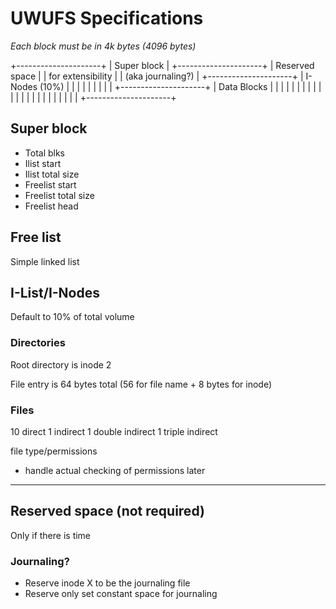 # UWUFS Specifications
*Each block must be in 4k bytes (4096 bytes)*

+---------------------+
| Super block         |
+---------------------+
| Reserved space      |
| for extensibility   |
| (aka journaling?)   |
+---------------------+
| I-Nodes (10%)       |
|                     |
|                     |
|                     |
|                     |
+---------------------+
| Data Blocks         |
|                     |
|                     |
|                     |
|                     |
|                     |
|                     |
|                     |
|                     |
|                     |
|                     |
|                     |
+---------------------+


## Super block
- Total blks
- Ilist start
- Ilist total size
- Freelist start
- Freelist total size
- Freelist head

## Free list
Simple linked list

## I-List/I-Nodes
Default to 10% of total volume


### Directories
Root directory is inode 2

File entry is 64 bytes total (56 for file name + 8 bytes for inode)

### Files
10 direct
1 indirect
1 double indirect
1 triple indirect

file type/permissions
- handle actual checking of permissions later


------------------------------------

## Reserved space (not required)
Only if there is time

### Journaling?
- Reserve inode X to be the journaling file
- Reserve only set constant space for journaling
